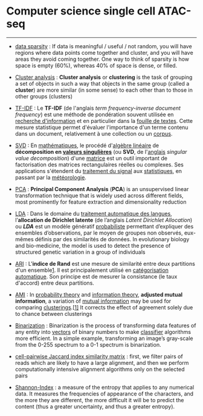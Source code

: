# Computer science single cell ATAC-seq

---

+ [data sparsity](https://www.quora.com/What-is-a-clear-explanation-of-data-sparsity) : If data is meaningful / useful /  not random, you will have regions where data points come together and  cluster, and you will have areas they avoid coming together. One way to think of sparsity is how space is empty (60%), whereas 40% of space is dense, or filled.

+ [Cluster analysis](https://en.wikipedia.org/wiki/Cluster_analysis) : **Cluster analysis** or **clustering** is the task of grouping a set of objects in such a way that objects in the same group (called a **cluster**) are more similar (in some sense) to each other than to those in other groups (clusters)

+ [TF-IDF](https://fr.wikipedia.org/wiki/TF-IDF) : Le **TF-IDF** (de l'anglais *term frequency-inverse document frequency*) est une méthode de pondération souvent utilisée en [recherche d'information](https://fr.wikipedia.org/wiki/Recherche_d'information) et en particulier dans la [fouille de textes](https://fr.wikipedia.org/wiki/Fouille_de_textes). Cette mesure statistique permet d'évaluer l'importance d'un terme  contenu dans un document, relativement à une collection ou un [corpus](https://fr.wikipedia.org/wiki/Corpus).

+ [SVD](https://fr.wikipedia.org/wiki/D%C3%A9composition_en_valeurs_singuli%C3%A8res) : En [mathématiques](https://fr.wikipedia.org/wiki/Mathématiques), le procédé d'[algèbre linéaire](https://fr.wikipedia.org/wiki/Algèbre_linéaire) de **décomposition en [valeurs singulières](https://fr.wikipedia.org/wiki/Décomposition_en_valeurs_singulières#Valeurs_singulières_et_vecteurs_singuliers)** (ou **SVD**, de l'[anglais](https://fr.wikipedia.org/wiki/Anglais) *singular value decomposition*) d'une [matrice](https://fr.wikipedia.org/wiki/Matrice_(mathématiques)) est un outil important de factorisation des matrices rectangulaires réelles ou complexes. Ses applications s'étendent du [traitement du signal](https://fr.wikipedia.org/wiki/Traitement_du_signal) aux [statistiques](https://fr.wikipedia.org/wiki/Statistique), en passant par la [météorologie](https://fr.wikipedia.org/wiki/Météorologie).

+ [PCA](https://towardsdatascience.com/principal-component-analysis-for-dimensionality-reduction-115a3d157bad) : **Principal Component Analysis** (**PCA**) is an unsupervised linear transformation technique that is widely used  across different fields, most prominently for feature extraction and  dimensionality reduction

+ [LDA](https://fr.wikipedia.org/wiki/Allocation_de_Dirichlet_latente) : Dans le domaine du [traitement automatique des langues](https://fr.wikipedia.org/wiki/Traitement_automatique_des_langues), l’**allocation de Dirichlet latente** (de l’anglais *Latent Dirichlet Allocation*) ou ***LDA*** est un modèle génératif [probabiliste](https://fr.wikipedia.org/wiki/Probabilité) permettant d’expliquer des ensembles d’observations, par le moyen de  groupes non observés, eux-mêmes définis par des similarités de données. In evolutionary biology and bio-medicine, the model is used to detect  the presence of structured genetic variation in a group of individuals

+ [ARI](https://fr.wikipedia.org/wiki/Indice_de_Rand) : L'**indice de Rand** est une mesure de similarité entre deux partitions d'un ensemble[1](https://fr.wikipedia.org/wiki/Indice_de_Rand#cite_note-rand71-1). Il est principalement utilisé en [catégorisation automatique](https://fr.wikipedia.org/wiki/Catégorisation_automatique). Son principe est de mesurer la consistance (le taux d'accord) entre deux partitions.

+ [AMI](https://en.wikipedia.org/wiki/Adjusted_mutual_information) : In [probability theory](https://en.wikipedia.org/wiki/Probability_theory) and [information theory](https://en.wikipedia.org/wiki/Information_theory), **adjusted mutual information**, a variation of [mutual information](https://en.wikipedia.org/wiki/Mutual_information) may be used for comparing [clusterings](https://en.wikipedia.org/wiki/Cluster_Analysis).[[1\]](https://en.wikipedia.org/wiki/Adjusted_mutual_information#cite_note-vinh-icml09-1) It corrects the effect of agreement solely due to chance between clusterings

+ [Binarization](https://deepai.org/machine-learning-glossary-and-terms/binarization) : Binarization is the process of transforming data features of any entity into [vectors](https://deepai.org/machine-learning-glossary-and-terms/vector) of binary numbers to make [classifier](https://deepai.org/machine-learning-glossary-and-terms/classifier) algorithms more efficient. In a simple example, transforming an image’s gray-scale from the 0-255 spectrum to a 0-1 spectrum is binarization.

+ [cell-pairwise Jaccard index similarity matrix](https://www.biorxiv.org/content/10.1101/800581v1) : first, we filter pairs of reads which are likely to have a large  alignment, and then we perform computationally intensive alignment  algorithms only on the selected pairs

+ [Shannon-Index](https://www.dcode.fr/shannon-index) :  a measure of the entropy that applies to any numerical data. It  measures the frequencies of appearance of the characters, and the more  they are different, the more difficult it will be to predict the content (thus a greater uncertainty, and thus a greater entropy).

  

